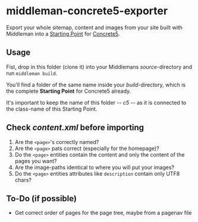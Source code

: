 # middleman-concrete5-exporter

Export your whole sitemap, content and images from your site built with Middleman into a [Starting Point](http://andrewembler.com/posts/concrete5-5.5-content-import-format-sample-content-and-starting/) for [Concrete5](http://www.concrete5.org/).


## Usage

Fist, drop in this folder (clone it) into your Middlemans *source*-directory and run `middleman build`.

You'll find a folder of the same name inside your *build*-directory, which is the complete **Starting Point** for Concrete5 already.

It's important to keep the name of this folder -- *c5* -- as it is
connected to the class-name of this Starting Point.


## Check *content.xml* before importing

1. Are the `<page>`'s correctly named?
2. Are the `<page>` pats correct (especially for the homepage)?
3. Do the `<page>` entities contain the content and only the content of the pages you want? 
4. Are the image-paths identical to where you will put your images?
5. Do the `<page>` entities attributes like `description` contain only UTF8 chars?


## To-Do (if possible)
- Get correct order of pages for the page tree, maybe from a pagenav file
